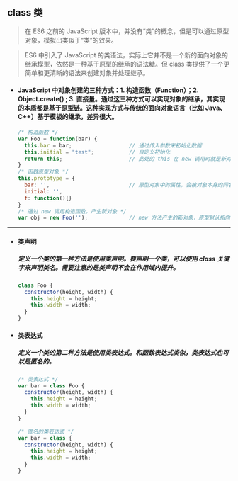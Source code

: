 ## class 类
> 在 ES6 之前的 JavaScript 版本中，并没有“类”的概念，但是可以通过原型对象，模拟出类似于“类”的效果。

> ES6 中引入了 JavaScript 的类语法，实际上它并不是一个新的面向对象的继承模型，依然是一种基于原型的继承的语法糖。但 class 类提供了一个更简单和更清晰的语法来创建对象并处理继承。


- #### JavaScript 中对象创建的三种方式：1. 构造函数（Function）；2. Object.create() ; 3. 直接量。通过这三种方式可以实现对象的继承，其实现的本质都是基于原型链。这种实现方式与传统的面向对象语言（比如 Java、C++）基于模板的继承，差异很大。

  ```javascript
  /* 构造函数 */
  var Foo = function(bar) {
    this.bar = bar;                  // 通过传入参数来初始化数据
    this.initial = "test";           // 自定义初始化
    return this;                     // 此处的 this 在 new 调用时就是新对象，在非 new 调用时指向全局对象
  }
  /* 函数原型对象 */
  this.prototype = {
    bar: '',                         // 原型对象中的属性，会被对象本身的同名属性屏蔽
    initial: '',
    f: function(){}
  }
  /* 通过 new 调用构造函数，产生新对象 */
  var obj = new Foo('');             // new 方法产生的新对象，原型默认指向构造函数的原型对象
  ```



---
- #### 类声明
  ##### 定义一个类的第一种方法是使用类声明。要声明一个类，可以使用 class 关键字来声明类名。需要注意的是类声明不会在作用域内提升。
  ```javascript
  class Foo {
    constructor(height, width) {
      this.height = height;
      this.width = width;
    }
  }
  ```

- #### 类表达式
  ##### 定义一个类的第二种方法是使用类表达式。和函数表达式类似，类表达式也可以是匿名的。
  ```javascript
  /* 类表达式 */
  var bar = class Foo {
    constructor(height, width) {
      this.height = height;
      this.width = width;
    }
  }

  /* 匿名的类表达式 */
  var bar = class {
    constructor(height, width) {
      this.height = height;
      this.width = width;
    }
  }
  ```
